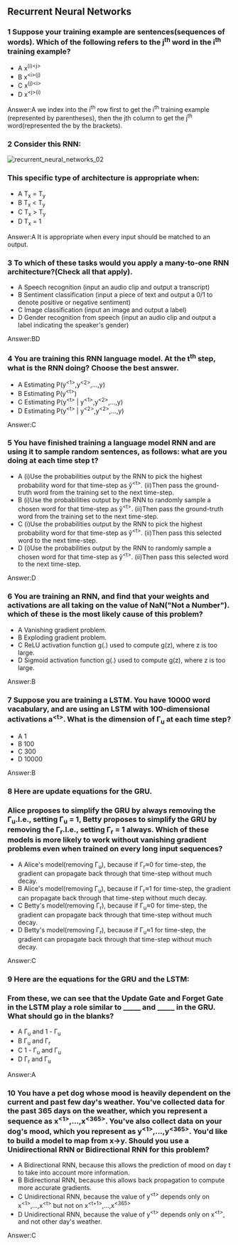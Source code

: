 ## Recurrent Neural Networks

<h3> 1 Suppose your training example are sentences(sequences of words). 
Which of the following refers to the j<sup>th</sup> word in the i<sup>th</sup> 
training example?</h3>

- A x<sup>(i)\<j></sup>
- B x<sup>\<i>(j)</sup>
- C x<sup>(j)\<i></sup>
- D x<sup>\<j>(i)</sup>

Answer:A
we index into the i<sup>th</sup> row first to get the i<sup>th</sup> training example (represented by 
parentheses), then the jth column to get the j<sup>th</sup> word(represented the by the brackets).

<h3> 2 Consider this RNN: </h3>

![recurrent_neural_networks_02](https://github.com/cxmhfut/DeepLearning.ai/blob/master/images/recurrent_neural_networks_02.png)

<h3>This specific type of architecture is appropriate when:</h3>

- A T<sub>x</sub> = T<sub>y</sub>
- B T<sub>x</sub> < T<sub>y</sub>
- C T<sub>x</sub> > T<sub>y</sub>
- D T<sub>x</sub> = 1

Answer:A
It is appropriate when every input should be matched to an output.

<h3> 3 To which of these tasks would you apply a many-to-one RNN architecture?(Check all that apply). </h3>

- A Speech recognition (input an audio clip and output a transcript)
- B Sentiment classification (input a piece of text and output a 0/1 to denote positive or negative sentiment)
- C Image classification (input an image and output a label)
- D Gender recognition from speech (input an audio clip and output a label indicating the speaker's gender)

Answer:BD

<h3> 4 You are training this RNN language model. At the t<sup>th</sup> step, what is the RNN doing? Choose the best answer. </h3>

- A Estimating P(y<sup><1></sup>,y<sup><2></sup>,...,y<sup><t-1></sup>)
- B Estimating P(y<sup>\<t></sup>)
- C Estimating P(y<sup>\<t></sup> | y<sup><1></sup>,y<sup><2></sup>,...,y<sup><t-1></sup>)
- D Estimating P(y<sup>\<t></sup> | y<sup><2></sup>,y<sup><2></sup>,...,y<sup><t></sup>)

Answer:C

<h3> 5 You have finished training a language model RNN and are using it to sample random sentences, as follows: 
what are you doing at each time step t?</h3>

- A 
(i)Use the probabilities output by the RNN to pick the highest probability word for that time-step as ŷ<sup>\<t></sup>.
(ii)Then pass the ground-truth word from the training set to the next time-step.
- B
(i)Use the probabilities output by the RNN to randomly sample a chosen word for that time-step as ŷ<sup>\<t></sup>.
(ii)Then pass the ground-truth word from the training set to the next time-step.
- C
(i)Use the probabilities output by the RNN to pick the highest probability word for that time-step as ŷ<sup>\<t></sup>.
(ii)Then pass this selected word to the next time-step.
- D 
(i)Use the probabilities output by the RNN to randomly sample a chosen word for that time-step as ŷ<sup>\<t></sup>.
(ii)Then pass this selected word to the next time-step.

Answer:D

<h3> 6 You are training an RNN, and find that your weights and activations are all taking on the value of NaN("Not a Number"). 
which of these is the most likely cause of this problem? </h3>

- A Vanishing gradient problem.
- B Exploding gradient problem.
- C ReLU activation function g(.) used to compute g(z), where z is too large.
- D Sigmoid activation function g(.) used to compute g(z), where z is too large.

Answer:B

<h3> 7 Suppose you are training a LSTM. You have 10000 word vacabulary, 
and are using an LSTM with 100-dimensional activations a<sup>&lt;t&gt;</sup>.
What is the dimension of Γ<sub>u</sub> at each time step?</h3>

- A 1
- B 100
- C 300
- D 10000

Answer:B

<h3> 8 Here are update equations for the GRU. </h3>
<h3> Alice proposes to simplify the GRU by always removing the Γ<sub>u</sub>.l.e., setting Γ<sub>u</sub> = 1,
Betty proposes to simplify the GRU by removing the Γ<sub>r</sub>.l.e., setting Γ<sub>r</sub> = 1 always.
Which of these models is more likely to work without vanishing gradient problems even when trained on every 
long input sequences?</h3>

- A Alice's model(removing Γ<sub>u</sub>), because if Γ<sub>r</sub>≈0 for time-step, 
the gradient can propagate back through that time-step without much decay.
- B Alice's model(removing Γ<sub>u</sub>), because if Γ<sub>r</sub>≈1 for time-step, 
the gradient can propagate back through that time-step without much decay.
- C Betty's model(removing Γ<sub>r</sub>), because if Γ<sub>u</sub>≈0 for time-step, 
the gradient can propagate back through that time-step without much decay.
- D Betty's model(removing Γ<sub>r</sub>), because if Γ<sub>u</sub>≈1 for time-step, 
the gradient can propagate back through that time-step without much decay.

Answer:C

<h3> 9 Here are the equations for the GRU and the LSTM:</h3>
<h3> From these, we can see that the Update Gate and Forget Gate in the LSTM play a role similar to
_____ and _____ in the GRU. What should go in the blanks?</h3>

- A Γ<sub>u</sub> and 1 - Γ<sub>u</sub>
- B Γ<sub>u</sub> and Γ<sub>r</sub>
- C 1 - Γ<sub>u</sub> and Γ<sub>u</sub>
- D Γ<sub>r</sub> and Γ<sub>u</sub>

Answer:A

<h3> 10 You have a pet dog whose mood is heavily dependent on the current and past few day's 
weather. You've collected data for the past 365 days on the weather, which you represent a sequence 
 as x<sup>&lt;1&gt;</sup>,...,x<sup>&lt;365&gt;</sup>. You've also collect data on your dog's mood, 
 which you represent as y<sup>&lt;1&gt;</sup>,...,y<sup>&lt;365&gt;</sup>. You'd like to build a model 
 to map from x→y. Should you use a Unidirectional RNN or Bidirectional RNN for this problem?</h3>

- A Bidirectional RNN, because this allows the prediction of mood on day t to take into account more information.
- B Bidirectional RNN, because this allows back propagation to compute more accurate gradients.
- C Unidirectional RNN, because the value of y<sup>\<t></sup> depends only on x<sup>&lt;1&gt;</sup>,...,x<sup>&lt;t&gt;</sup> 
but not on x<sup>&lt;t+1&gt;</sup>,...,x<sup>&lt;365&gt;</sup>
- D Unidirectional RNN, because the value of y<sup>\<t></sup> depends only on x<sup>\<t></sup>, and not 
other day's weather.

Answer:C